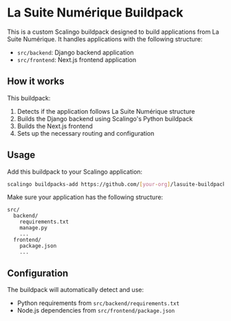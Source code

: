 # La Suite Numérique Buildpack

This is a custom Scalingo buildpack designed to build applications from La Suite Numérique. It handles applications with the following structure:

- `src/backend`: Django backend application
- `src/frontend`: Next.js frontend application

## How it works

This buildpack:

1. Detects if the application follows La Suite Numérique structure
2. Builds the Django backend using Scalingo's Python buildpack
3. Builds the Next.js frontend
4. Sets up the necessary routing and configuration

## Usage

Add this buildpack to your Scalingo application:

```bash
scalingo buildpacks-add https://github.com/[your-org]/lasuite-buildpack
```

Make sure your application has the following structure:
```
src/
  backend/
    requirements.txt
    manage.py
    ...
  frontend/
    package.json
    ...
```

## Configuration

The buildpack will automatically detect and use:
- Python requirements from `src/backend/requirements.txt`
- Node.js dependencies from `src/frontend/package.json` 